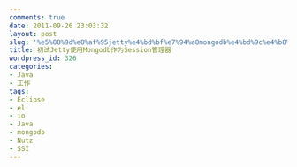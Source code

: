 ```yaml
---
comments: true
date: 2011-09-26 23:03:32
layout: post
slug: '%e5%88%9d%e8%af%95jetty%e4%bd%bf%e7%94%a8mongodb%e4%bd%9c%e4%b8%basession%e7%ae%a1%e7%90%86%e5%99%a8'
title: 初试Jetty使用Mongodb作为Session管理器
wordpress_id: 326
categories:
- Java
- 工作
tags:
- Eclipse
- el
- io
- Java
- mongodb
- Nutz
- SSI
---
```


